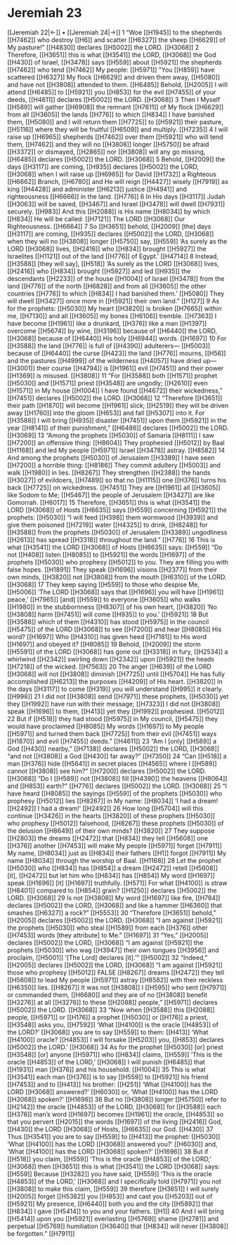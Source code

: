 # Jeremiah 23
[[Jeremiah 22|←]] • [[Jeremiah 24|→]]
1 “Woe [[H1945]] to the shepherds [[H7462]] who destroy [[H6]] and scatter [[H6327]] the sheep [[H6629]] of My pasture!” [[H4830]] declares [[H5002]] the LORD. [[H3068]] 
2 Therefore, [[H3651]] this is what [[H3541]] the LORD, [[H3068]] the God [[H430]] of Israel, [[H3478]] says [[H559]] about [[H5921]] the shepherds [[H7462]] who tend [[H7462]] My people: [[H5971]] “You [[H859]] have scattered [[H6327]] My flock [[H6629]] and driven them away, [[H5080]] and have not [[H3808]] attended to them. [[H6485]] Behold, [[H2005]] I will attend [[H6485]] to [[H5921]] you [[H853]] for the evil [[H7455]] of your deeds, [[H4611]] declares [[H5002]] the LORD. [[H3068]] 
3 Then I Myself [[H589]] will gather [[H6908]] the remnant [[H7611]] of My flock [[H6629]] from all [[H3605]] the lands [[H776]] to which [[H834]] I have banished them, [[H5080]] and I will return them [[H7725]] to [[H5921]] their pasture, [[H5116]] where they will be fruitful [[H6509]] and multiply. [[H7235]] 
4 I will raise up [[H6965]] shepherds [[H7462]] over them [[H5921]] who will tend them, [[H7462]] and they will no [[H3808]] longer [[H5750]] be afraid [[H3372]] or dismayed, [[H2865]] nor [[H3808]] will any go missing, [[H6485]] declares [[H5002]] the LORD. [[H3068]] 
5 Behold, [[H2009]] the days [[H3117]] are coming, [[H935]] declares [[H5002]] the LORD, [[H3068]] when I will raise up [[H6965]] for David [[H1732]] a Righteous [[H6662]] Branch, [[H6780]] and He will reign [[H4427]] wisely [[H7919]] as king [[H4428]] and administer [[H6213]] justice [[H4941]] and righteousness [[H6666]] in the land. [[H776]] 
6 In His days [[H3117]] Judah [[H3063]] will be saved, [[H3467]] and Israel [[H3478]] will dwell [[H7931]] securely. [[H983]] And this [[H2088]] is His name [[H8034]] by which [[H834]] He will be called: [[H7121]] The LORD [[H3068]] Our Righteousness. [[H6664]] 
7 So [[H3651]] behold, [[H2009]] [the] days [[H3117]] are coming, [[H935]] declares [[H5002]] the LORD, [[H3068]] when they will no [[H3808]] longer [[H5750]] say, [[H559]] ‘As surely as the LORD [[H3068]] lives, [[H2416]] who [[H834]] brought [[H5927]] the Israelites [[H1121]] out of the land [[H776]] of Egypt.’ [[H4714]] 
8 Instead, [[H3588]] [they will say], [[H518]] ‘As surely as the LORD [[H3068]] lives, [[H2416]] who [[H834]] brought [[H5927]] and led [[H935]] the descendants [[H2233]] of the house [[H1004]] of Israel [[H3478]] from the land [[H776]] of the north [[H6828]] and from all [[H3605]] the other countries [[H776]] to which [[H834]] I had banished them.’ [[H5080]] They will dwell [[H3427]] once more in [[H5921]] their own land.” [[H127]] 
9 As for the prophets: [[H5030]] My heart [[H3820]] is broken [[H7665]] within me, [[H7130]] and all [[H3605]] my bones [[H6106]] tremble. [[H7363]] I have become [[H1961]] like a drunkard, [[H376]] like a man [[H1397]] overcome [[H5674]] by wine, [[H3196]] because of [[H6440]] the LORD, [[H3068]] because of [[H6440]] His holy [[H6944]] words. [[H1697]] 
10 For [[H3588]] the land [[H776]] is full of [[H4390]] adulterers— [[H5003]] because of [[H6440]] the curse [[H423]] the land [[H776]] mourns, [[H56]] and the pastures [[H4999]] of the wilderness [[H4057]] have dried up— [[H3001]] their course [[H4794]] is [[H1961]] evil [[H7451]] and their power [[H1369]] is misused. [[H3808]] 
11 “For [[H3588]] both [[H1571]] prophet [[H5030]] and [[H1571]] priest [[H3548]] are ungodly; [[H2610]] even [[H1571]] in My house [[H1004]] I have found [[H4672]] their wickedness,” [[H7451]] declares [[H5002]] the LORD. [[H3068]] 
12 “Therefore [[H3651]] their path [[H1870]] will become [[H1961]] slick; [[H2519]] they will be driven away [[H1760]] into the gloom [[H653]] and fall [[H5307]] into it.  For [[H3588]] I will bring [[H935]] disaster [[H7451]] upon them [[H5921]] in the year [[H8141]] of their punishment,” [[H6486]] declares [[H5002]] the LORD. [[H3069]] 
13 “Among the prophets [[H5030]] of Samaria [[H8111]] I saw [[H7200]] an offensive thing: [[H8604]] They prophesied [[H5012]] by Baal [[H1168]] and led My people [[H5971]] Israel [[H3478]] astray. [[H8582]] 
14 And among the prophets [[H5030]] of Jerusalem [[H3389]] I have seen [[H7200]] a horrible thing: [[H8186]] They commit adultery [[H5003]] and walk [[H1980]] in lies. [[H8267]] They strengthen [[H2388]] the hands [[H3027]] of evildoers, [[H7489]] so that no [[H1115]] one [[H376]] turns his back [[H7725]] on wickedness. [[H7451]] They are [[H1961]] all [[H3605]] like Sodom to Me; [[H5467]] the people of Jerusalem [[H3427]] are like Gomorrah. [[H6017]] 
15 Therefore, [[H3651]] this is what [[H3541]] the LORD [[H3068]] of Hosts [[H6635]] says [[H559]] concerning [[H5921]] the prophets: [[H5030]] “I will feed [[H398]] them wormwood [[H3939]] and give them poisoned [[H7219]] water [[H4325]] to drink, [[H8248]] for [[H3588]] from the prophets [[H5030]] of Jerusalem [[H3389]] ungodliness [[H2613]] has spread [[H3318]] throughout the land.” [[H776]] 
16 This is what [[H3541]] the LORD [[H3068]] of Hosts [[H6635]] says: [[H559]] “Do not [[H408]] listen [[H8085]] to [[H5921]] the words [[H1697]] of the prophets [[H5030]] who prophesy [[H5012]] to you.  They are filling you with false hopes. [[H1891]] They speak [[H1696]] visions [[H2377]] from their own minds, [[H3820]] not [[H3808]] from the mouth [[H6310]] of the LORD. [[H3068]] 
17 They keep saying [[H559]] to those who despise Me, [[H5006]] ‘The LORD [[H3068]] says that [[H1696]] you will have [[H1961]] peace,’ [[H7965]] [and] [[H559]] to everyone [[H3605]] who walks [[H1980]] in the stubbornness [[H8307]] of his own heart, [[H3820]] ‘No [[H3808]] harm [[H7451]] will come [[H935]] to you.’ [[H5921]] 
18 But [[H3588]] which of them [[H4310]] has stood [[H5975]] in the council [[H5475]] of the LORD [[H3068]] to see [[H7200]] and hear [[H8085]] His word? [[H1697]] Who [[H4310]] has given heed [[H7181]] to His word [[H1697]] and obeyed it? [[H8085]] 
19 Behold, [[H2009]] the storm [[H5591]] of the LORD [[H3068]] has gone out [[H3318]] in fury, [[H2534]] a whirlwind [[H2342]] swirling down [[H2342]] upon [[H5921]] the heads [[H7218]] of the wicked. [[H7563]] 
20 The anger [[H639]] of the LORD [[H3068]] will not [[H3808]] diminish [[H7725]] until [[H5704]] He has fully accomplished [[H6213]] the purposes [[H4209]] of His heart. [[H3820]] In the days [[H3117]] to come [[H319]] you will understand [[H995]] it clearly. [[H998]] 
21 I did not [[H3808]] send [[H7971]] these prophets, [[H5030]] yet they [[H1992]] have run with their message; [[H7323]] I did not [[H3808]] speak [[H1696]] to them, [[H413]] yet they [[H1992]] prophesied. [[H5012]] 
22 But if [[H518]] they had stood [[H5975]] in My council, [[H5475]] they would have proclaimed [[H8085]] My words [[H1697]] to My people [[H5971]] and turned them back [[H7725]] from their evil [[H7451]] ways [[H1870]] and evil [[H7455]] deeds.” [[H4611]] 
23 “Am I [only] [[H589]] a God [[H430]] nearby,” [[H7138]] declares [[H5002]] the LORD, [[H3068]] “and not [[H3808]] a God [[H430]] far away?” [[H7350]] 
24 “Can [[H518]] a man [[H376]] hide [[H5641]] in secret places [[H4565]] where I [[H589]] cannot [[H3808]] see him?” [[H7200]] declares [[H5002]] the LORD. [[H3068]] “Do I [[H589]] not [[H3808]] fill [[H4390]] the heavens [[H8064]] and [[H853]] earth?” [[H776]] declares [[H5002]] the LORD. [[H3068]] 
25 “I have heard [[H8085]] the sayings [[H559]] of the prophets [[H5030]] who prophesy [[H5012]] lies [[H8267]] in My name: [[H8034]] ‘I had a dream! [[H2492]] I had a dream!’ [[H2492]] 
26 How long [[H5704]] will this continue [[H3426]] in the hearts [[H3820]] of these prophets [[H5030]] who prophesy [[H5012]] falsehood, [[H8267]] these prophets [[H5030]] of the delusion [[H8649]] of their own minds? [[H3820]] 
27 They suppose [[H2803]] the dreams [[H2472]] that [[H834]] they tell [[H5608]] one [[H376]] another [[H7453]] will make My people [[H5971]] forget [[H7911]] My name, [[H8034]] just as [[H834]] their fathers [[H1]] forgot [[H7911]] My name [[H8034]] through the worship of Baal. [[H1168]] 
28 Let the prophet [[H5030]] who [[H834]] has [[H854]] a dream [[H2472]] retell [[H5608]] [it], [[H2472]] but let him who [[H834]] has [[H854]] My word [[H1697]] speak [[H1696]] [it] [[H1697]] truthfully. [[H571]] For what [[H4100]] is straw [[H8401]] compared to [[H854]] grain? [[H1250]] declares [[H5002]] the LORD. [[H3068]] 
29 Is not [[H3808]] My word [[H1697]] like fire, [[H784]] declares [[H5002]] the LORD, [[H3068]] and like a hammer [[H6360]] that smashes [[H6327]] a rock?” [[H5553]] 
30 “Therefore [[H3651]] behold,” [[H2005]] declares [[H5002]] the LORD, [[H3068]] “I am against [[H5921]] the prophets [[H5030]] who steal [[H1589]] from each [[H376]] other [[H7453]] words [they attribute] to Me.” [[H1697]] 
31 “Yes,” [[H2005]] declares [[H5002]] the LORD, [[H3068]] “I am against [[H5921]] the prophets [[H5030]] who wag [[H3947]] their own tongues [[H3956]] and proclaim, [[H5001]] ‘[The Lord] declares [it].’” [[H5002]] 
32 “Indeed,” [[H2005]] declares [[H5002]] the LORD, [[H3068]] “I am against [[H5921]] those who prophesy [[H5012]] FALSE [[H8267]] dreams [[H2472]] they tell [[H5608]] to lead My people [[H5971]] astray [[H8582]] with their reckless [[H6350]] lies. [[H8267]] It was not [[H3808]] I [[H595]] who sent [[H7971]] or commanded them, [[H6680]] and they are of no [[H3808]] benefit [[H3276]] at all [[H3276]] to these [[H2088]] people,” [[H5971]] declares [[H5002]] the LORD. [[H3068]] 
33 “Now when [[H3588]] this [[H2088]] people, [[H5971]] or [[H176]] a prophet [[H5030]] or [[H176]] a priest, [[H3548]] asks you, [[H7592]] ‘What [[H4100]] is the oracle [[H4853]] of the LORD?’ [[H3068]] you are to say [[H559]] to them: [[H413]] ‘What [[H4100]] oracle? [[H4853]] I will forsake [[H5203]] you, [[H853]] declares [[H5002]] the LORD.’ [[H3068]] 
34 As for the prophet [[H5030]] [or] priest [[H3548]] [or] anyone [[H5971]] who [[H834]] claims, [[H559]] ‘This is the oracle [[H4853]] of the LORD,’ [[H3068]] I will punish [[H6485]] that [[H1931]] man [[H376]] and his household. [[H1004]] 
35 This is what [[H3541]] each man [[H376]] is to say [[H559]] to [[H5921]] his friend [[H7453]] and to [[H413]] his brother: [[H251]] ‘What [[H4100]] has the LORD [[H3068]] answered?’ [[H6030]] or, ‘What [[H4100]] has the LORD [[H3068]] spoken?’ [[H1696]] 
36 But no [[H3808]] longer [[H5750]] refer to [[H2142]] the oracle [[H4853]] of the LORD, [[H3068]] for [[H3588]] each [[H376]] man’s word [[H1697]] becomes [[H1961]] the oracle, [[H4853]] so that you pervert [[H2015]] the words [[H1697]] of the living [[H2416]] God, [[H430]] the LORD [[H3068]] of Hosts, [[H6635]] our God. [[H430]] 
37 Thus [[H3541]] you are to say [[H559]] to [[H413]] the prophet: [[H5030]] ‘What [[H4100]] has the LORD [[H3068]] answered you?’ [[H6030]] and, ‘What [[H4100]] has the LORD [[H3068]] spoken?’ [[H1696]] 
38 But if [[H518]] you claim, [[H559]] ‘This is the oracle [[H4853]] of the LORD,’ [[H3068]] then [[H3651]] this is what [[H3541]] the LORD [[H3068]] says: [[H559]] Because [[H3282]] you have said, [[H559]] ‘This is the oracle [[H4853]] of the LORD,’ [[H3068]] and I specifically told [[H7971]] you not [[H3808]] to make this claim, [[H559]] 
39 therefore [[H3651]] I will surely [[H2005]] forget [[H5382]] you [[H853]] and cast you [[H5203]] out of [[H5921]] My presence, [[H6440]] both you and the city [[H5892]] that [[H834]] I gave [[H5414]] to you  and your fathers. [[H1]] 
40 And I will bring [[H5414]] upon you [[H5921]] everlasting [[H5769]] shame [[H2781]] and perpetual [[H5769]] humiliation [[H3640]] that [[H834]] will never [[H3808]] be forgotten.” [[H7911]] 
